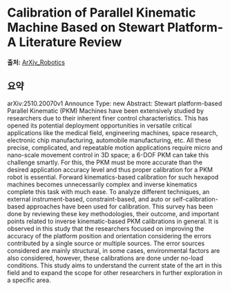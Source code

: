 # Calibration of Parallel Kinematic Machine Based on Stewart Platform-A Literature Review

**출처:** [ArXiv_Robotics](https://arxiv.org/abs/2510.20070)

## 요약
arXiv:2510.20070v1 Announce Type: new
Abstract: Stewart platform-based Parallel Kinematic (PKM) Machines have been extensively studied by researchers due to their inherent finer control characteristics. This has opened its potential deployment opportunities in versatile critical applications like the medical field, engineering machines, space research, electronic chip manufacturing, automobile manufacturing, etc. All these precise, complicated, and repeatable motion applications require micro and nano-scale movement control in 3D space; a 6-DOF PKM can take this challenge smartly. For this, the PKM must be more accurate than the desired application accuracy level and thus proper calibration for a PKM robot is essential. Forward kinematics-based calibration for such hexapod machines becomes unnecessarily complex and inverse kinematics complete this task with much ease. To analyze different techniques, an external instrument-based, constraint-based, and auto or self-calibration-based approaches have been used for calibration. This survey has been done by reviewing these key methodologies, their outcome, and important points related to inverse kinematic-based PKM calibrations in general. It is observed in this study that the researchers focused on improving the accuracy of the platform position and orientation considering the errors contributed by a single source or multiple sources. The error sources considered are mainly structural, in some cases, environmental factors are also considered, however, these calibrations are done under no-load conditions. This study aims to understand the current state of the art in this field and to expand the scope for other researchers in further exploration in a specific area.
